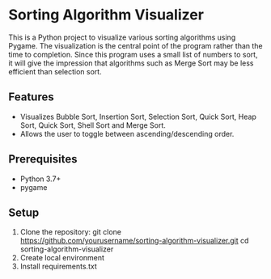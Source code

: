 # Sorting Algorithm Visualizer
This is a Python project to visualize various sorting algorithms using Pygame.
The visualization is the central point of the program rather than the time to completion. Since this program uses a small list of numbers to sort, it will give the impression that algorithms such as Merge Sort may be less efficient than selection sort. 

## Features
- Visualizes Bubble Sort, Insertion Sort, Selection Sort, Quick Sort, Heap Sort, Quick Sort, Shell Sort and Merge Sort.
- Allows the user to toggle between ascending/descending order.

## Prerequisites
- Python 3.7+
- pygame

## Setup
1. Clone the repository:
   git clone https://github.com/yourusername/sorting-algorithm-visualizer.git
   cd sorting-algorithm-visualizer
2. Create local environment
3. Install requirements.txt


